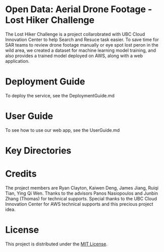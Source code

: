 # Open Data: Aerial Drone Footage - Lost Hiker Challenge

The Lost Hiker Challenge is a project collarobrated with UBC Cloud Innovation Center to help Search and Resuce task easier. To save time for SAR teams to review drone footage manually or eye spot lost peron in the wild area, we created a dataset for machine learning model training, and also provides a trained model deployed on AWS, along with a web application.

# Deployment Guide
To deploy the service, see the DeploymentGuide.md

# User Guide
To see how to use our web app, see the UserGuide.md

# Key Directories


# Credits
The project members are Ryan Clayton, Kaiwen Deng, James Jiang, Ruiqi Tian, Ying Qi Wen. Thanks to the advisors Panos Nasiopoulos and Junbin Zhang (Thomas) for technical supports. Special thanks to the UBC Cloud Innovation Center for AWS technical supports and this precious project idea.

# License
This project is distributed under the [MIT License](https://github.com/UBC-CIC/Drone-Search-and-Rescue/blob/main/LICENSE).

